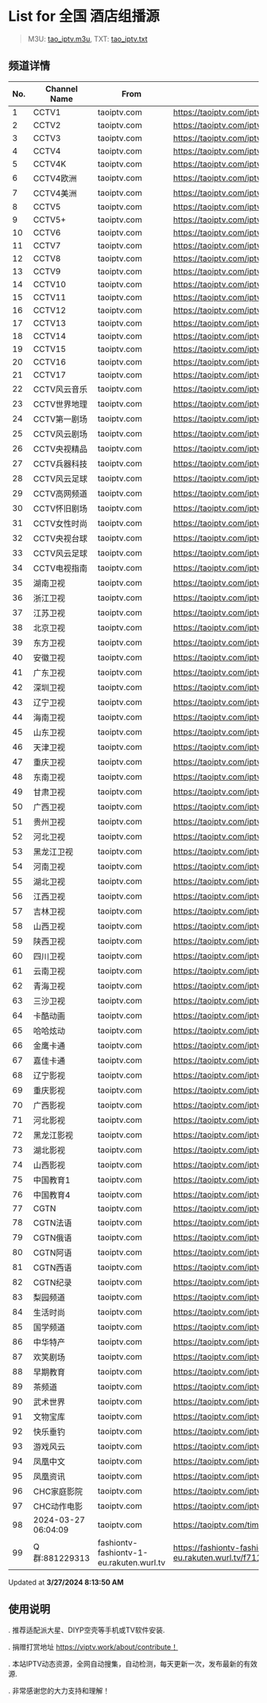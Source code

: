 # List for **全国 酒店组播源**

> M3U: [tao_iptv.m3u](/tao_iptv.m3u), TXT: [tao_iptv.txt](/txt/tao_iptv.txt)

## 频道详情

| No. | Channel Name | From | Source |
| --- | ------------ | ---- | ------ |
| 1 | CCTV1 | taoiptv.com | <https://taoiptv.com/iptv.php?id=100100&sign=272829> |
| 2 | CCTV2 | taoiptv.com | <https://taoiptv.com/iptv.php?id=100200&sign=272829> |
| 3 | CCTV3 | taoiptv.com | <https://taoiptv.com/iptv.php?id=100300&sign=272829> |
| 4 | CCTV4 | taoiptv.com | <https://taoiptv.com/iptv.php?id=100400&sign=272829> |
| 5 | CCTV4K | taoiptv.com | <https://taoiptv.com/iptv.php?id=100500&sign=272829> |
| 6 | CCTV4欧洲 | taoiptv.com | <https://taoiptv.com/iptv.php?id=100600&sign=272829> |
| 7 | CCTV4美洲 | taoiptv.com | <https://taoiptv.com/iptv.php?id=100700&sign=272829> |
| 8 | CCTV5 | taoiptv.com | <https://taoiptv.com/iptv.php?id=100800&sign=272829> |
| 9 | CCTV5+ | taoiptv.com | <https://taoiptv.com/iptv.php?id=100900&sign=272829> |
| 10 | CCTV6 | taoiptv.com | <https://taoiptv.com/iptv.php?id=101000&sign=272829> |
| 11 | CCTV7 | taoiptv.com | <https://taoiptv.com/iptv.php?id=101100&sign=272829> |
| 12 | CCTV8 | taoiptv.com | <https://taoiptv.com/iptv.php?id=101200&sign=272829> |
| 13 | CCTV9 | taoiptv.com | <https://taoiptv.com/iptv.php?id=101400&sign=272829> |
| 14 | CCTV10 | taoiptv.com | <https://taoiptv.com/iptv.php?id=101500&sign=272829> |
| 15 | CCTV11 | taoiptv.com | <https://taoiptv.com/iptv.php?id=101600&sign=272829> |
| 16 | CCTV12 | taoiptv.com | <https://taoiptv.com/iptv.php?id=101700&sign=272829> |
| 17 | CCTV13 | taoiptv.com | <https://taoiptv.com/iptv.php?id=101800&sign=272829> |
| 18 | CCTV14 | taoiptv.com | <https://taoiptv.com/iptv.php?id=101900&sign=272829> |
| 19 | CCTV15 | taoiptv.com | <https://taoiptv.com/iptv.php?id=102000&sign=272829> |
| 20 | CCTV16 | taoiptv.com | <https://taoiptv.com/iptv.php?id=102100&sign=272829> |
| 21 | CCTV17 | taoiptv.com | <https://taoiptv.com/iptv.php?id=102200&sign=272829> |
| 22 | CCTV风云音乐 | taoiptv.com | <https://taoiptv.com/iptv.php?id=102300&sign=272829> |
| 23 | CCTV世界地理 | taoiptv.com | <https://taoiptv.com/iptv.php?id=102400&sign=272829> |
| 24 | CCTV第一剧场 | taoiptv.com | <https://taoiptv.com/iptv.php?id=102500&sign=272829> |
| 25 | CCTV风云剧场 | taoiptv.com | <https://taoiptv.com/iptv.php?id=102600&sign=272829> |
| 26 | CCTV央视精品 | taoiptv.com | <https://taoiptv.com/iptv.php?id=102700&sign=272829> |
| 27 | CCTV兵器科技 | taoiptv.com | <https://taoiptv.com/iptv.php?id=102800&sign=272829> |
| 28 | CCTV风云足球 | taoiptv.com | <https://taoiptv.com/iptv.php?id=102900&sign=272829> |
| 29 | CCTV高网频道 | taoiptv.com | <https://taoiptv.com/iptv.php?id=103000&sign=272829> |
| 30 | CCTV怀旧剧场 | taoiptv.com | <https://taoiptv.com/iptv.php?id=103100&sign=272829> |
| 31 | CCTV女性时尚 | taoiptv.com | <https://taoiptv.com/iptv.php?id=103200&sign=272829> |
| 32 | CCTV央视台球 | taoiptv.com | <https://taoiptv.com/iptv.php?id=103300&sign=272829> |
| 33 | CCTV风云足球 | taoiptv.com | <https://taoiptv.com/iptv.php?id=103310&sign=272829> |
| 34 | CCTV电视指南 | taoiptv.com | <https://taoiptv.com/iptv.php?id=103320&sign=272829> |
| 35 | 湖南卫视 | taoiptv.com | <https://taoiptv.com/iptv.php?id=200100&sign=272829> |
| 36 | 浙江卫视 | taoiptv.com | <https://taoiptv.com/iptv.php?id=200200&sign=272829> |
| 37 | 江苏卫视 | taoiptv.com | <https://taoiptv.com/iptv.php?id=200300&sign=272829> |
| 38 | 北京卫视 | taoiptv.com | <https://taoiptv.com/iptv.php?id=200400&sign=272829> |
| 39 | 东方卫视 | taoiptv.com | <https://taoiptv.com/iptv.php?id=200500&sign=272829> |
| 40 | 安徽卫视 | taoiptv.com | <https://taoiptv.com/iptv.php?id=200600&sign=272829> |
| 41 | 广东卫视 | taoiptv.com | <https://taoiptv.com/iptv.php?id=200700&sign=272829> |
| 42 | 深圳卫视 | taoiptv.com | <https://taoiptv.com/iptv.php?id=200800&sign=272829> |
| 43 | 辽宁卫视 | taoiptv.com | <https://taoiptv.com/iptv.php?id=200900&sign=272829> |
| 44 | 海南卫视 | taoiptv.com | <https://taoiptv.com/iptv.php?id=201000&sign=272829> |
| 45 | 山东卫视 | taoiptv.com | <https://taoiptv.com/iptv.php?id=201100&sign=272829> |
| 46 | 天津卫视 | taoiptv.com | <https://taoiptv.com/iptv.php?id=201200&sign=272829> |
| 47 | 重庆卫视 | taoiptv.com | <https://taoiptv.com/iptv.php?id=201300&sign=272829> |
| 48 | 东南卫视 | taoiptv.com | <https://taoiptv.com/iptv.php?id=201400&sign=272829> |
| 49 | 甘肃卫视 | taoiptv.com | <https://taoiptv.com/iptv.php?id=201500&sign=272829> |
| 50 | 广西卫视 | taoiptv.com | <https://taoiptv.com/iptv.php?id=201600&sign=272829> |
| 51 | 贵州卫视 | taoiptv.com | <https://taoiptv.com/iptv.php?id=201700&sign=272829> |
| 52 | 河北卫视 | taoiptv.com | <https://taoiptv.com/iptv.php?id=201800&sign=272829> |
| 53 | 黑龙江卫视 | taoiptv.com | <https://taoiptv.com/iptv.php?id=201900&sign=272829> |
| 54 | 河南卫视 | taoiptv.com | <https://taoiptv.com/iptv.php?id=202000&sign=272829> |
| 55 | 湖北卫视 | taoiptv.com | <https://taoiptv.com/iptv.php?id=202100&sign=272829> |
| 56 | 江西卫视 | taoiptv.com | <https://taoiptv.com/iptv.php?id=202200&sign=272829> |
| 57 | 吉林卫视 | taoiptv.com | <https://taoiptv.com/iptv.php?id=202300&sign=272829> |
| 58 | 山西卫视 | taoiptv.com | <https://taoiptv.com/iptv.php?id=202600&sign=272829> |
| 59 | 陕西卫视 | taoiptv.com | <https://taoiptv.com/iptv.php?id=202700&sign=272829> |
| 60 | 四川卫视 | taoiptv.com | <https://taoiptv.com/iptv.php?id=202800&sign=272829> |
| 61 | 云南卫视 | taoiptv.com | <https://taoiptv.com/iptv.php?id=203000&sign=272829> |
| 62 | 青海卫视 | taoiptv.com | <https://taoiptv.com/iptv.php?id=203200&sign=272829> |
| 63 | 三沙卫视 | taoiptv.com | <https://taoiptv.com/iptv.php?id=203710&sign=272829> |
| 64 | 卡酷动画 | taoiptv.com | <https://taoiptv.com/iptv.php?id=203800&sign=272829> |
| 65 | 哈哈炫动 | taoiptv.com | <https://taoiptv.com/iptv.php?id=203810&sign=272829> |
| 66 | 金鹰卡通 | taoiptv.com | <https://taoiptv.com/iptv.php?id=203820&sign=272829> |
| 67 | 嘉佳卡通 | taoiptv.com | <https://taoiptv.com/iptv.php?id=203830&sign=272829> |
| 68 | 辽宁影视 | taoiptv.com | <https://taoiptv.com/iptv.php?id=300900&sign=272829> |
| 69 | 重庆影视 | taoiptv.com | <https://taoiptv.com/iptv.php?id=301300&sign=272829> |
| 70 | 广西影视 | taoiptv.com | <https://taoiptv.com/iptv.php?id=301600&sign=272829> |
| 71 | 河北影视 | taoiptv.com | <https://taoiptv.com/iptv.php?id=301800&sign=272829> |
| 72 | 黑龙江影视 | taoiptv.com | <https://taoiptv.com/iptv.php?id=301900&sign=272829> |
| 73 | 湖北影视 | taoiptv.com | <https://taoiptv.com/iptv.php?id=302100&sign=272829> |
| 74 | 山西影视 | taoiptv.com | <https://taoiptv.com/iptv.php?id=302600&sign=272829> |
| 75 | 中国教育1 | taoiptv.com | <https://taoiptv.com/iptv.php?id=400100&sign=272829> |
| 76 | 中国教育4 | taoiptv.com | <https://taoiptv.com/iptv.php?id=400130&sign=272829> |
| 77 | CGTN | taoiptv.com | <https://taoiptv.com/iptv.php?id=400200&sign=272829> |
| 78 | CGTN法语 | taoiptv.com | <https://taoiptv.com/iptv.php?id=400210&sign=272829> |
| 79 | CGTN俄语 | taoiptv.com | <https://taoiptv.com/iptv.php?id=400220&sign=272829> |
| 80 | CGTN阿语 | taoiptv.com | <https://taoiptv.com/iptv.php?id=400230&sign=272829> |
| 81 | CGTN西语 | taoiptv.com | <https://taoiptv.com/iptv.php?id=400240&sign=272829> |
| 82 | CGTN纪录 | taoiptv.com | <https://taoiptv.com/iptv.php?id=400250&sign=272829> |
| 83 | 梨园频道 | taoiptv.com | <https://taoiptv.com/iptv.php?id=400900&sign=272829> |
| 84 | 生活时尚 | taoiptv.com | <https://taoiptv.com/iptv.php?id=401100&sign=272829> |
| 85 | 国学频道 | taoiptv.com | <https://taoiptv.com/iptv.php?id=401200&sign=272829> |
| 86 | 中华特产 | taoiptv.com | <https://taoiptv.com/iptv.php?id=401400&sign=272829> |
| 87 | 欢笑剧场 | taoiptv.com | <https://taoiptv.com/iptv.php?id=401500&sign=272829> |
| 88 | 早期教育 | taoiptv.com | <https://taoiptv.com/iptv.php?id=403100&sign=272829> |
| 89 | 茶频道 | taoiptv.com | <https://taoiptv.com/iptv.php?id=403400&sign=272829> |
| 90 | 武术世界 | taoiptv.com | <https://taoiptv.com/iptv.php?id=403500&sign=272829> |
| 91 | 文物宝库 | taoiptv.com | <https://taoiptv.com/iptv.php?id=403800&sign=272829> |
| 92 | 快乐垂钓 | taoiptv.com | <https://taoiptv.com/iptv.php?id=404200&sign=272829> |
| 93 | 游戏风云 | taoiptv.com | <https://taoiptv.com/iptv.php?id=406100&sign=272829> |
| 94 | 凤凰中文 | taoiptv.com | <https://taoiptv.com/iptv.php?id=500100&sign=272829> |
| 95 | 凤凰资讯 | taoiptv.com | <https://taoiptv.com/iptv.php?id=500200&sign=272829> |
| 96 | CHC家庭影院 | taoiptv.com | <https://taoiptv.com/iptv.php?id=600100&sign=272829> |
| 97 | CHC动作电影 | taoiptv.com | <https://taoiptv.com/iptv.php?id=600200&sign=272829> |
| 98 | 2024-03-27 06:04:09 | taoiptv.com | <https://taoiptv.com/time.mp4> |
| 99 | Q群:881229313 | fashiontv-fashiontv-1-eu.rakuten.wurl.tv | <https://fashiontv-fashiontv-1-eu.rakuten.wurl.tv/f711df33773d2dc83a1be49b8e841b00.m3u8> |

Updated at **3/27/2024 8:13:50 AM**

## 使用说明

. 推荐适配派大星、DIYP空壳等手机或TV软件安装.

. 捐赠打赏地址 https://viptv.work/about/contribute！

. 本站IPTV动态资源，全网自动搜集，自动检测，每天更新一次，发布最新的有效源.

. 非常感谢您的大力支持和理解！